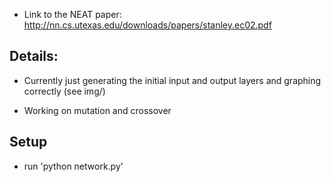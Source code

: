 
- Link to the NEAT paper: http://nn.cs.utexas.edu/downloads/papers/stanley.ec02.pdf

## Details:
 - Currently just generating the initial input and output layers and graphing correctly (see img/)

 - Working on mutation and crossover

## Setup
 - run 'python network.py'
